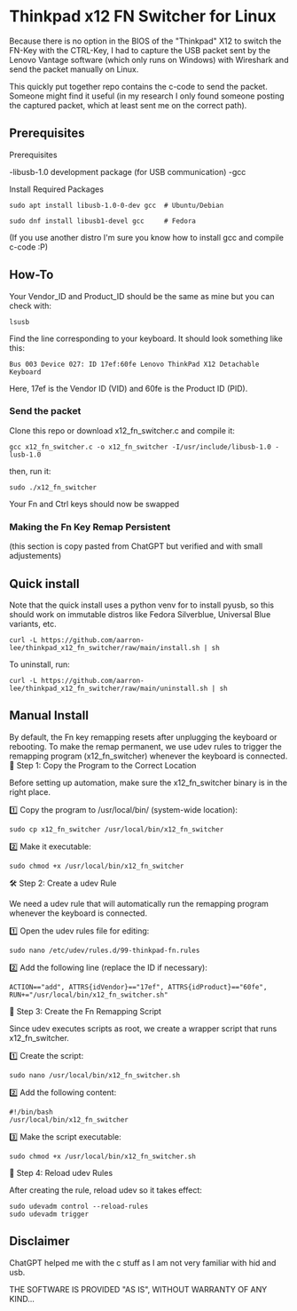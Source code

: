 # Thinkpad x12 FN Switcher for Linux
Because there is no option in the BIOS of the "Thinkpad" X12 to switch the FN-Key with the CTRL-Key, I had to capture the USB packet sent by the Lenovo Vantage software (which only runs on Windows) with Wireshark and send the packet manually on Linux.

This quickly put together repo contains the c-code to send the packet. Someone might find it useful (in my research I only found someone posting the captured packet, which at least sent me on the correct path).

## Prerequisites
Prerequisites

-libusb-1.0 development package (for USB communication)
-gcc

Install Required Packages

```
sudo apt install libusb-1.0-0-dev gcc  # Ubuntu/Debian
```

```
sudo dnf install libusb1-devel gcc     # Fedora
```
(If you use another distro I'm sure you know how to install gcc and compile c-code :P)


## How-To
Your Vendor_ID and Product_ID should be the same as mine but you can check with:

```
lsusb
```

Find the line corresponding to your keyboard. It should look something like this:

```
Bus 003 Device 027: ID 17ef:60fe Lenovo ThinkPad X12 Detachable Keyboard
```
Here, 17ef is the Vendor ID (VID) and 60fe is the Product ID (PID).


### Send the packet
Clone this repo or download x12_fn_switcher.c and compile it:
```
gcc x12_fn_switcher.c -o x12_fn_switcher -I/usr/include/libusb-1.0 -lusb-1.0
```

then, run it:

```
sudo ./x12_fn_switcher
```
Your Fn and Ctrl keys should now be swapped



### Making the Fn Key Remap Persistent
(this section is copy pasted from ChatGPT but verified and with small adjustements)

## Quick install

Note that the quick install uses a python venv for to install pyusb, so this should work on immutable distros like Fedora Silverblue, Universal Blue variants, etc.

```
curl -L https://github.com/aarron-lee/thinkpad_x12_fn_switcher/raw/main/install.sh | sh
```

To uninstall, run:

```
curl -L https://github.com/aarron-lee/thinkpad_x12_fn_switcher/raw/main/uninstall.sh | sh
```

## Manual Install

By default, the Fn key remapping resets after unplugging the keyboard or rebooting. To make the remap permanent, we use udev rules to trigger the remapping program (x12_fn_switcher) whenever the keyboard is connected.
📂 Step 1: Copy the Program to the Correct Location

Before setting up automation, make sure the x12_fn_switcher binary is in the right place.

1️⃣ Copy the program to /usr/local/bin/ (system-wide location):

```
sudo cp x12_fn_switcher /usr/local/bin/x12_fn_switcher
```

2️⃣ Make it executable:

```
sudo chmod +x /usr/local/bin/x12_fn_switcher
```

🛠 Step 2: Create a udev Rule

We need a udev rule that will automatically run the remapping program whenever the keyboard is connected.

1️⃣ Open the udev rules file for editing:

```
sudo nano /etc/udev/rules.d/99-thinkpad-fn.rules
```

2️⃣ Add the following line (replace the ID if necessary):
```
ACTION=="add", ATTRS{idVendor}=="17ef", ATTRS{idProduct}=="60fe", RUN+="/usr/local/bin/x12_fn_switcher.sh"
```

🔧 Step 3: Create the Fn Remapping Script

Since udev executes scripts as root, we create a wrapper script that runs x12_fn_switcher.

1️⃣ Create the script:
```
sudo nano /usr/local/bin/x12_fn_switcher.sh
```
2️⃣ Add the following content:
```
#!/bin/bash
/usr/local/bin/x12_fn_switcher
```
3️⃣ Make the script executable:
```
sudo chmod +x /usr/local/bin/x12_fn_switcher.sh
```
🔄 Step 4: Reload udev Rules

After creating the rule, reload udev so it takes effect:
```
sudo udevadm control --reload-rules
sudo udevadm trigger
```

## Disclaimer
ChatGPT helped me with the c stuff as I am not very familiar with hid and usb.

THE SOFTWARE IS PROVIDED "AS IS", WITHOUT WARRANTY OF ANY KIND...
